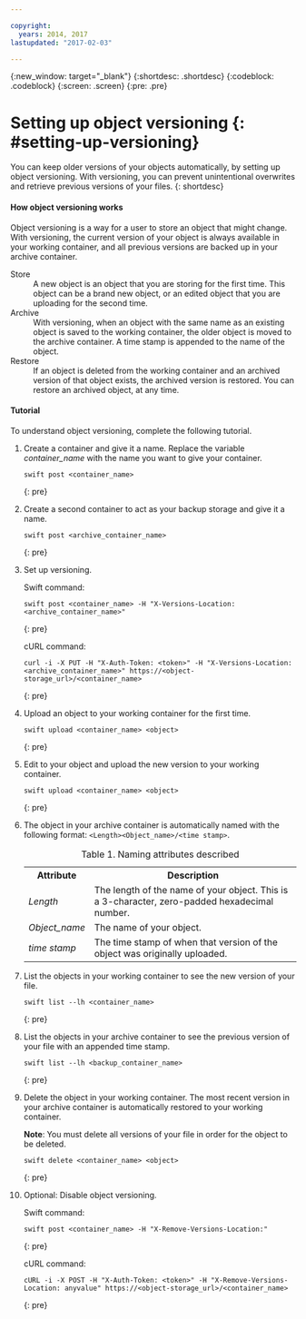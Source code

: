 ```yaml
---

copyright:
  years: 2014, 2017
lastupdated: "2017-02-03"

---
```

{:new_window: target="_blank"}
{:shortdesc: .shortdesc}
{:codeblock: .codeblock}
{:screen: .screen}
{:pre: .pre}


# Setting up object versioning {: #setting-up-versioning}

You can keep older versions of your objects automatically, by setting up object versioning. With versioning, you can prevent unintentional overwrites and retrieve previous versions of your files.
{: shortdesc}


#### How object versioning works

Object versioning is a way for a user to store an object that might change. With versioning, the current version of your object is always available in your working container, and all previous versions are backed up in your archive container.

<dl>
  <dt>Store</dt>
    <dd>A new object is an object that you are storing for the first time. This object can be a brand new object, or an edited object that you are uploading for the second time.</dd>
  <dt>Archive</dt>
    <dd>With versioning, when an object with the same name as an existing object is saved to the working container, the older object is moved to the archive container. A time stamp is appended to the name of the object.</dd>
  <dt>Restore</dt>
    <dd>If an object is deleted from the working container and an archived version of that object exists, the archived version is restored.  You can restore an archived object, at any time.</dd>
</dl>



#### Tutorial

To understand object versioning, complete the following tutorial.

1. Create a container and give it a name. Replace the variable *container_name* with the name you want to give your container.

    ```
    swift post <container_name>
    ```
    {: pre}

2. Create a second container to act as your backup storage and give it a name.

    ```
    swift post <archive_container_name>
    ```
    {: pre}

3. Set up versioning.

    Swift command:

    ```
    swift post <container_name> -H "X-Versions-Location: <archive_container_name>"
    ```
    {: pre}

    cURL command:

    ```
    curl -i -X PUT -H "X-Auth-Token: <token>" -H "X-Versions-Location:<archive_container_name>" https://<object-storage_url>/<container_name>
    ```
    {: pre}

4. Upload an object to your working container for the first time.

    ```
    swift upload <container_name> <object>
    ```
    {: pre}

5. Edit to your object and upload the new version to your working container.

    ```
    swift upload <container_name> <object>
    ```
    {: pre}

6.  The object in your archive container is automatically named with the following format: `<Length><Object_name>/<time stamp>`.
    <table>
    <caption> Table 1. Naming attributes described </caption>
      <tr>
        <th> Attribute </th>
        <th> Description </th>
      </tr>
      <tr>
        <td> <i> Length </i> </td>
        <td> The length of the name of your object. This is a 3-character, zero-padded hexadecimal number. </td>
      </tr>
      <tr>
        <td> <i> Object_name </i> </td>
        <td> The name of your object. </td>
      </tr>
      <tr>
        <td> <i> time stamp </i> </td>
        <td> The time stamp of when that version of the object was originally uploaded. </td>
      </tr>
    </table>

7. List the objects in your working container to see the new version of your file.

    ```
    swift list --lh <container_name>
    ```
    {: pre}

8. List the objects in your archive container to see the previous version of your file with an appended time stamp.

    ```
    swift list --lh <backup_container_name>
    ```
    {: pre}

9. Delete the object in your working container. The most recent version in your archive container is automatically restored to your working container.

    **Note**: You must delete all versions of your file in order for the object to be deleted.

    ```
    swift delete <container_name> <object>
    ```
    {: pre}

10. Optional: Disable object versioning.

    Swift command:

    ```
    swift post <container_name> -H "X-Remove-Versions-Location:"
    ```
    {: pre}

    cURL command:

    ```
    cURL -i -X POST -H "X-Auth-Token: <token>" -H "X-Remove-Versions-Location: anyvalue" https://<object-storage_url>/<container_name>
    ```
    {: pre}

